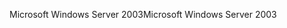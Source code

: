 <span data-ttu-id="3c1d6-101">Microsoft Windows Server 2003</span><span class="sxs-lookup"><span data-stu-id="3c1d6-101">Microsoft Windows Server 2003</span></span>